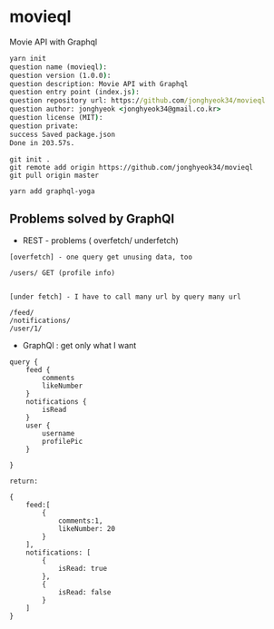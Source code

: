 # movieql
Movie API with Graphql


```cmd
yarn init
question name (movieql):
question version (1.0.0):
question description: Movie API with Graphql
question entry point (index.js):
question repository url: https://github.com/jonghyeok34/movieql
question author: jonghyeok <jonghyeok34@gmail.co.kr>
question license (MIT):
question private:
success Saved package.json
Done in 203.57s.
```

```
git init .
git remote add origin https://github.com/jonghyeok34/movieql
git pull origin master
```

```
yarn add graphql-yoga
```

## Problems solved by GraphQl

- REST - problems ( overfetch/ underfetch)
```
[overfetch] - one query get unusing data, too

/users/ GET (profile info)  


[under fetch] - I have to call many url by query many url

/feed/
/notifications/
/user/1/
```

- GraphQl : get only what I want
```
query {
    feed {
        comments
        likeNumber
    }
    notifications {
        isRead
    }
    user {
        username
        profilePic
    }

}

return:

{
    feed:[
        {
            comments:1,
            likeNumber: 20
        }
    ],
    notifications: [
        {
            isRead: true
        },
        {
            isRead: false
        }
    ]
}
```
